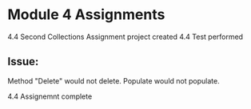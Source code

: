 # Module 4 Assignments

4.4 Second Collections Assignment project created
4.4 Test performed

## Issue:

Method "Delete" would not delete.
Populate would not populate.

4.4 Assignemnt complete
